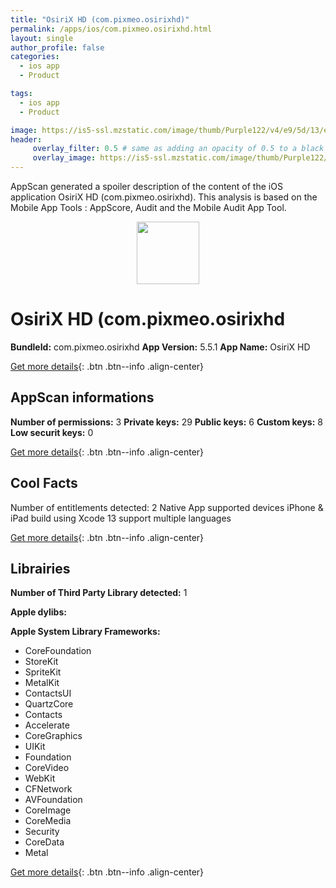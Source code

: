 ```yaml
---
title: "OsiriX HD (com.pixmeo.osirixhd)"
permalink: /apps/ios/com.pixmeo.osirixhd.html
layout: single
author_profile: false
categories: 
  - ios app 
  - Product 

tags: 
  - ios app 
  - Product 

image: https://is5-ssl.mzstatic.com/image/thumb/Purple122/v4/e9/5d/13/e95d138a-5f43-3647-3a89-0fbb53392624/AppIcon-1x_U007emarketing-0-7-0-85-220.png/512x512bb.jpg
header: 
     overlay_filter: 0.5 # same as adding an opacity of 0.5 to a black background
     overlay_image: https://is5-ssl.mzstatic.com/image/thumb/Purple122/v4/e9/5d/13/e95d138a-5f43-3647-3a89-0fbb53392624/AppIcon-1x_U007emarketing-0-7-0-85-220.png/512x512bb.jpg
---
```

AppScan generated a spoiler description of the content of the iOS application OsiriX HD (com.pixmeo.osirixhd). This analysis is based on the Mobile App Tools : AppScore, Audit and the Mobile Audit App Tool.

  
  
<div style="text-align: center;"><img src="https://is5-ssl.mzstatic.com/image/thumb/Purple122/v4/e9/5d/13/e95d138a-5f43-3647-3a89-0fbb53392624/AppIcon-1x_U007emarketing-0-7-0-85-220.png/512x512bb.jpg" width="100" height="100"></div>  
  
# OsiriX HD (com.pixmeo.osirixhd

**BundleId:** com.pixmeo.osirixhd
**App Version:** 5.5.1
**App Name:** OsiriX HD


[Get more details](/pricing.html){: .btn .btn--info .align-center}  
  
## AppScan informations 

**Number of permissions:** 3
**Private keys:** 29
**Public keys:** 6
**Custom keys:** 8
**Low securit keys:** 0
  
[Get more details](/pricing.html){: .btn .btn--info .align-center}

## Cool Facts

Number of entitlements detected: 2
Native App
supported devices iPhone & iPad
build using Xcode 13
support multiple languages
  
[Get more details](/pricing.html){: .btn .btn--info .align-center}

## Librairies 
**Number of Third Party Library detected:** 1

**Apple dylibs:**


**Apple System Library Frameworks:**
- CoreFoundation
- StoreKit
- SpriteKit
- MetalKit
- ContactsUI
- QuartzCore
- Contacts
- Accelerate
- CoreGraphics
- UIKit
- Foundation
- CoreVideo
- WebKit
- CFNetwork
- AVFoundation
- CoreImage
- CoreMedia
- Security
- CoreData
- Metal


  
[Get more details](/pricing.html){: .btn .btn--info .align-center}

